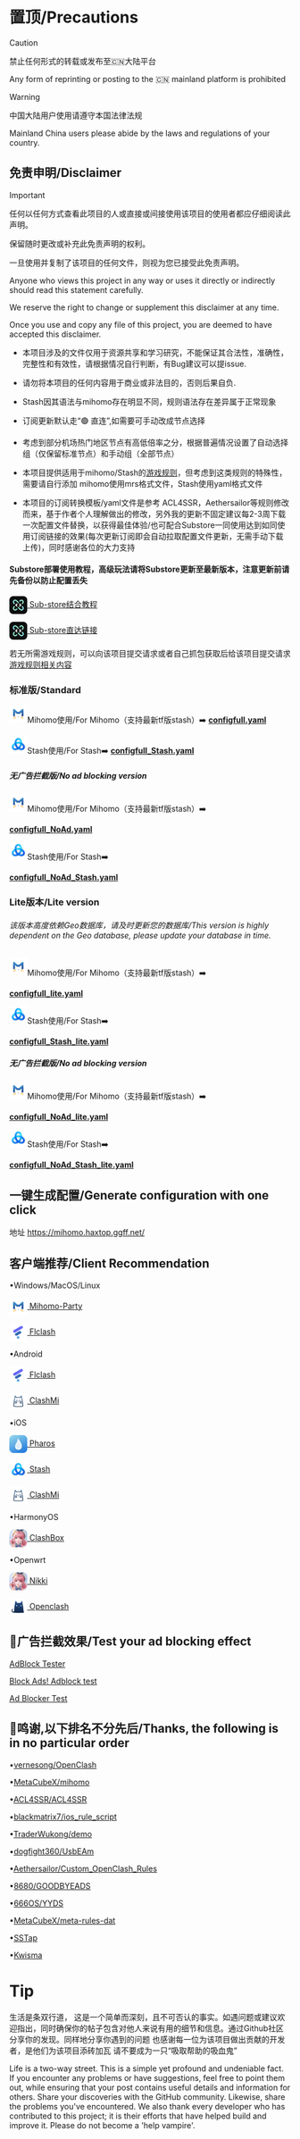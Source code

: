 # 置顶/Precautions

> [!Caution]
> 禁止任何形式的转载或发布至🇨🇳大陆平台
>
> Any form of reprinting or posting to the 🇨🇳 mainland platform is prohibited

> [!WARNING]
> 中国大陆用户使用请遵守本国法律法规
>
> Mainland China users please abide by the laws and regulations of your country.

## 免责申明/Disclaimer

> [!IMPORTANT]
> 任何以任何方式查看此项目的人或直接或间接使用该项目的使用者都应仔细阅读此声明。
>
> 保留随时更改或补充此免责声明的权利。
>
> 一旦使用并复制了该项目的任何文件，则视为您已接受此免责声明。
>
> Anyone who views this project in any way or uses it directly or indirectly should read this statement carefully.
>
> We reserve the right to change or supplement this disclaimer at any time.
>
> Once you use and copy any file of this project, you are deemed to have accepted this disclaimer.

- 本项目涉及的文件仅用于资源共享和学习研究，不能保证其合法性，准确性，完整性和有效性，请根据情况自行判断，有Bug建议可以提issue.

- 请勿将本项目的任何内容用于商业或非法目的，否则后果自负.

- Stash因其语法与mihomo存在明显不同，规则语法存在差异属于正常现象

- 订阅更新默认走“🟢 直连”,如需要可手动改成节点选择

- 考虑到部分机场热门地区节点有高低倍率之分，根据普遍情况设置了自动选择组（仅保留标准节点）和手动组（全部节点）

- 本项目提供适用于mihomo/Stash的[游戏规则](https://github.com/Lanlan13-14/Rules/tree/main/rules%2FGame)，但考虑到这类规则的特殊性，需要请自行添加
mihomo使用mrs格式文件，Stash使用yaml格式文件

- 本项目的订阅转换模板/yaml文件是参考 ACL4SSR，Aethersailor等规则修改而来，基于作者个人理解做出的修改，另外我的更新不固定建议每2-3周下载一次配置文件替换，以获得最佳体验/也可配合Substore一同使用达到如同使用订阅链接的效果(每次更新订阅即会自动拉取配置文件更新，无需手动下载上传)，同时感谢各位的大力支持

#### Substore部署使用教程，高级玩法请将Substore更新至最新版本，注意更新前请先备份以防止配置丢失

<a href="https://github.com/Lanlan13-14/Rules/blob/main/Others/Substore.md"><img src="https://raw.githubusercontent.com/Lanlan13-14/Icon-for-webui/refs/heads/main/Sub-Store.png" width="32" style="vertical-align:middle;"/> Sub-store结合教程</a>
>
<a href="https://github.com/sub-store-org/Sub-Store"><img src="https://raw.githubusercontent.com/Lanlan13-14/Icon-for-webui/refs/heads/main/Sub-Store.png" width="32" style="vertical-align:middle;"/> Sub-store直达链接</a>
>
若无所需游戏规则，可以向该项目提交请求或者自己抓包获取后给该项目提交请求
[游戏规则相关内容](https://github.com/FQrabbit/SSTap-Rule)

### 标准版/Standard

[![Mihomo](https://raw.githubusercontent.com/Lanlan13-14/Icon-for-webui/refs/heads/main/mihomo-mini.png)](https://raw.githubusercontent.com/Lanlan13-14/Rules/refs/heads/main/configfull.yaml)Mihomo使用/For Mihomo（支持最新tf版stash）➡️
**[configfull.yaml](https://raw.githubusercontent.com/Lanlan13-14/Rules/refs/heads/main/configfull.yaml)**

[![Stash](https://raw.githubusercontent.com/Lanlan13-14/Icon-for-webui/refs/heads/main/stash-mini.png)](https://raw.githubusercontent.com/Lanlan13-14/Rules/refs/heads/main/configfull_Stash.yaml)Stash使用/For Stash➡️
**[configfull_Stash.yaml](https://raw.githubusercontent.com/Lanlan13-14/Rules/refs/heads/main/configfull_Stash.yaml)**

##### 无广告拦截版/No ad blocking version

[![Mihomo](https://raw.githubusercontent.com/Lanlan13-14/Icon-for-webui/refs/heads/main/mihomo-mini.png)](https://raw.githubusercontent.com/Lanlan13-14/Rules/refs/heads/main/configfull_NoAd.yaml)Mihomo使用/For Mihomo（支持最新tf版stash）➡️

**[configfull_NoAd.yaml](https://raw.githubusercontent.com/Lanlan13-14/Rules/refs/heads/main/configfull_NoAd.yaml)**

[![Stash](https://raw.githubusercontent.com/Lanlan13-14/Icon-for-webui/refs/heads/main/stash-mini.png)](https://raw.githubusercontent.com/Lanlan13-14/Rules/refs/heads/main/configfull_NoAd_Stash.yaml)Stash使用/For Stash➡️

**[configfull_NoAd_Stash.yaml](https://raw.githubusercontent.com/Lanlan13-14/Rules/refs/heads/main/configfull_NoAd_Stash.yaml)**

### Lite版本/Lite version
###### 该版本高度依赖Geo数据库，请及时更新您的数据库/This version is highly dependent on the Geo database, please update your database in time.

[![Mihomo](https://raw.githubusercontent.com/Lanlan13-14/Icon-for-webui/refs/heads/main/mihomo-mini.png)](https://raw.githubusercontent.com/Lanlan13-14/Rules/refs/heads/main/configfull_lite.yaml)Mihomo使用/For Mihomo（支持最新tf版stash）➡️

**[configfull_lite.yaml](https://raw.githubusercontent.com/Lanlan13-14/Rules/refs/heads/main/configfull_lite.yaml)**

[![Stash](https://raw.githubusercontent.com/Lanlan13-14/Icon-for-webui/refs/heads/main/stash-mini.png)](https://raw.githubusercontent.com/Lanlan13-14/Rules/refs/heads/main/configfull_Stash_lite.yaml)Stash使用/For Stash➡️

**[configfull_Stash_lite.yaml](https://raw.githubusercontent.com/Lanlan13-14/Rules/refs/heads/main/configfull_Stash_lite.yaml)**

##### 无广告拦截版/No ad blocking version

[![Mihomo](https://raw.githubusercontent.com/Lanlan13-14/Icon-for-webui/refs/heads/main/mihomo-mini.png)](https://raw.githubusercontent.com/Lanlan13-14/Rules/refs/heads/main/configfull_NoAd_lite.yaml)Mihomo使用/For Mihomo（支持最新tf版stash）➡️

**[configfull_NoAd_lite.yaml](https://raw.githubusercontent.com/Lanlan13-14/Rules/refs/heads/main/configfull_NoAd_lite.yaml)**

[![Stash](https://raw.githubusercontent.com/Lanlan13-14/Icon-for-webui/refs/heads/main/stash-mini.png)](https://raw.githubusercontent.com/Lanlan13-14/Rules/refs/heads/main/configfull_NoAd_Stash_lite.yaml)Stash使用/For Stash➡️

**[configfull_NoAd_Stash_lite.yaml](https://raw.githubusercontent.com/Lanlan13-14/Rules/refs/heads/main/configfull_NoAd_Stash_lite.yaml)**

## 一键生成配置/Generate configuration with one click
地址
https://mihomo.haxtop.ggff.net/
>
## 客户端推荐/Client Recommendation
•Windows/MacOS/Linux
>
<a href="https://github.com/mihomo-party-org/mihomo-party"><img src="https://raw.githubusercontent.com/Lanlan13-14/Icon-for-webui/refs/heads/main/mihomo.png" width="32" style="vertical-align:middle;"/> Mihomo-Party</a>
>
<a href="https://github.com/chen08209/FlClash"><img src="https://raw.githubusercontent.com/Lanlan13-14/Icon-for-webui/refs/heads/main/flclash.png" width="32" style="vertical-align:middle;"/> Flclash</a>
>
>
•Android
>
<a href="https://github.com/chen08209/FlClash"><img src="https://raw.githubusercontent.com/Lanlan13-14/Icon-for-webui/refs/heads/main/flclash.png" width="32" style="vertical-align:middle;"/> Flclash</a>
>
<a href="https://github.com/KaringX/clashmi"><img src="https://raw.githubusercontent.com/Lanlan13-14/Icon-for-webui/refs/heads/main/clashmi.png" width="32" style="vertical-align:middle;"/> ClashMi</a>
>
•iOS
>
<a href="https://apps.apple.com/us/app/pharos-pro/id1456610173"><img src="https://raw.githubusercontent.com/Lanlan13-14/Icon-for-webui/refs/heads/main/pharos.png" width="32" style="vertical-align:middle;"/> Pharos</a>
>
<a href="https://apps.apple.com/app/stash/id1596063349?platform=iphone&l=zh-CN"><img src="https://raw.githubusercontent.com/Lanlan13-14/Icon-for-webui/refs/heads/main/stash.png" width="32" style="vertical-align:middle;"/> Stash</a>
>
<a href="https://apps.apple.com/us/app/clash-mi/id6744321968"><img src="https://raw.githubusercontent.com/Lanlan13-14/Icon-for-webui/refs/heads/main/clashmi.png" width="32" style="vertical-align:middle;"/> ClashMi</a>
>
>
•HarmonyOS
>
<a href="https://github.com/xiaobaigroup/ClashBox"><img src="https://raw.githubusercontent.com/Lanlan13-14/Icon-for-webui/refs/heads/main/nikki.png" width="32" style="vertical-align:middle;"/> ClashBox</a>
>
>
•Openwrt
>
<a href="https://github.com/nikkinikki-org/OpenWrt-nikki"><img src="https://raw.githubusercontent.com/Lanlan13-14/Icon-for-webui/refs/heads/main/nikki.png" width="32" style="vertical-align:middle;"/> Nikki</a>
>
<a href="https://github.com/vernesong/OpenClash"><img src="https://raw.githubusercontent.com/Lanlan13-14/Icon-for-webui/refs/heads/main/openclash.png" width="32" style="vertical-align:middle;"/> Openclash</a>
>
## 🚫广告拦截效果/Test your ad blocking effect

[AdBlock Tester](https://adblock-tester.com)

[Block Ads! Adblock test](https://blockads.fivefilters.org/)

[Ad Blocker Test](https://adblock.turtlecute.org/)

## 🌟鸣谢,以下排名不分先后/Thanks, the following is in no particular order

•[vernesong/OpenClash](https://github.com/vernesong/OpenClash)

•[MetaCubeX/mihomo](https://github.com/MetaCubeX/mihomo)

•[ACL4SSR/ACL4SSR](https://github.com/ACL4SSR/ACL4SSR)

•[blackmatrix7/ios_rule_script](https://github.com/blackmatrix7/ios_rule_script)

•[TraderWukong/demo](https://github.com/TraderWukong/demo)

•[dogfight360/UsbEAm](https://github.com/dogfight360/UsbEAm)

•[Aethersailor/Custom_OpenClash_Rules](https://github.com/Aethersailor/Custom_OpenClash_Rules)

•[8680/GOODBYEADS](https://github.com/8680/GOODBYEADS)

•[666OS/YYDS](https://github.com/666OS/YYDS)

•[MetaCubeX/meta-rules-dat](https://github.com/MetaCubeX/meta-rules-dat)

•[SSTap](https://github.com/FQrabbit/SSTap-Rule)

•[Kwisma](https://github.com/Kwisma/cf-worker-mihomo)

# Tip
生活是条双行道，
这是一个简单而深刻，且不可否认的事实。如遇问题或建议欢迎指出，同时确保你的帖子包含对他人来说有用的细节和信息。通过Github社区分享你的发现。同样地分享你遇到的问题
也感谢每一位为该项目做出贡献的开发者，是他们为该项目添砖加瓦
请不要成为一只“吸取帮助的吸血鬼”

Life is a two-way street.
This is a simple yet profound and undeniable fact. If you encounter any problems or have suggestions, feel free to point them out, while ensuring that your post contains useful details and information for others. Share your discoveries with the GitHub community. Likewise, share the problems you've encountered.
We also thank every developer who has contributed to this project; it is their efforts that have helped build and improve it.
Please do not become a 'help vampire'.
